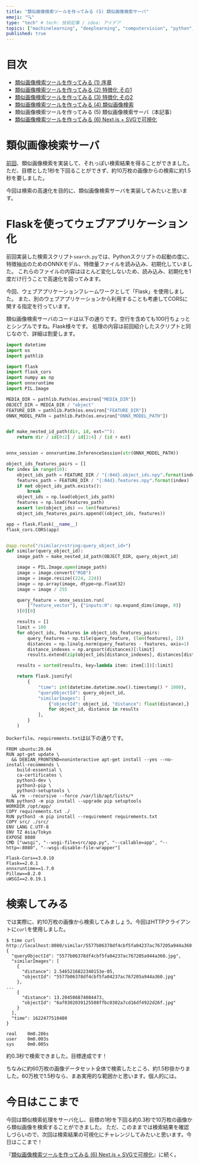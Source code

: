 ```yaml
---
title: "類似画像検索ツールを作ってみる (5) 類似画像検索サーバ"
emoji: "🔍"
type: "tech" # tech: 技術記事 / idea: アイデア
topics: ["machinelearning", "deeplearning", "computervision", "python", "検索"]
published: true
---
```


# 目次

* [類似画像検索ツールを作ってみる (1) 序章](202105-similar-search-1)
* [類似画像検索ツールを作ってみる (2) 特徴化 その1](202105-similar-search-2)
* [類似画像検索ツールを作ってみる (3) 特徴化 その2](202105-similar-search-3)
* [類似画像検索ツールを作ってみる (4) 類似画像検索](202105-similar-search-4)
* 類似画像検索ツールを作ってみる (5) 類似画像検索サーバ（本記事）
* [類似画像検索ツールを作ってみる (6) Next.js + SVGで可視化](202106-similar-search-6)

# 類似画像検索サーバ

[前回](202105-similar-search-4)、類似画像検索を実装して、それっぽい検索結果を得ることができました。
ただ、目標とした1秒を下回ることができず、約10万枚の画像からの検索に約1.5秒を要しました。

今回は検索の高速化を目的に、類似画像検索サーバを実装してみたいと思います。

# Flaskを使ってウェブアプリケーション化

前回実装した検索スクリプト`search.py`では、Pythonスクリプトの起動の度に、特徴抽出のためのONNXモデル、特徴量ファイルを読み込み、初期化していました。
これらのファイルの内容はほとんど変化しないため、読み込み、初期化を1度だけ行うことで高速化を図ってみます。

今回、ウェブアプリケーションフレームワークとして「Flask」を使用しました。
また、別のウェブアプリケーションから利用することも考慮してCORSに関する指定を行っています。

類似画像検索サーバのコードは以下の通りです。空行を含めても100行ちょっととシンプルですね。Flask様々です。
処理の内容は前回紹介したスクリプトと同じなので、詳細は割愛します。

```py:app.py
import datetime
import os
import pathlib

import flask
import flask_cors
import numpy as np
import onnxruntime
import PIL.Image

MEDIA_DIR = pathlib.Path(os.environ["MEDIA_DIR"])
OBJECT_DIR = MEDIA_DIR / "object"
FEATURE_DIR = pathlib.Path(os.environ["FEATURE_DIR"])
ONNX_MODEL_PATH = pathlib.Path(os.environ["ONNX_MODEL_PATH"])


def make_nested_id_path(dir, id, ext=""):
    return dir / id[0:2] / id[2:4] / (id + ext)


onnx_session = onnxruntime.InferenceSession(str(ONNX_MODEL_PATH))

object_ids_features_pairs = []
for index in range(10):
    object_ids_path = FEATURE_DIR / "{:04d}.object_ids.npy".format(index)
    features_path = FEATURE_DIR / "{:04d}.features.npy".format(index)
    if not object_ids_path.exists():
        break
    object_ids = np.load(object_ids_path)
    features = np.load(features_path)
    assert len(object_ids) == len(features)
    object_ids_features_pairs.append((object_ids, features))

app = flask.Flask(__name__)
flask_cors.CORS(app)


@app.route("/similar/<string:query_object_id>")
def similar(query_object_id):
    image_path = make_nested_id_path(OBJECT_DIR, query_object_id)

    image = PIL.Image.open(image_path)
    image = image.convert("RGB")
    image = image.resize((224, 224))
    image = np.array(image, dtype=np.float32)
    image = image / 255

    query_feature = onnx_session.run(
        ["feature_vector"], {"inputs:0": np.expand_dims(image, 0)}
    )[0][0]

    results = []
    limit = 100
    for object_ids, features in object_ids_features_pairs:
        query_features = np.tile(query_feature, (len(features), 1))
        distances = np.linalg.norm(query_features - features, axis=1)
        distance_indexes = np.argsort(distances)[:limit]
        results.extend(zip(object_ids[distance_indexes], distances[distance_indexes]))

    results = sorted(results, key=lambda item: item[1])[:limit]

    return flask.jsonify(
        {
            "time": int(datetime.datetime.now().timestamp() * 1000),
            "queryObjectId": query_object_id,
            "similarImages": [
                {"objectId": object_id, "distance": float(distance),}
                for object_id, distance in results
            ],
        }
    )
```

`Dockerfile`、`requirements.txt`は以下の通りです。

```Dockerfile:Dockerfile
FROM ubuntu:20.04
RUN apt-get update \
  && DEBIAN_FRONTEND=noninteractive apt-get install --yes --no-install-recommends \
    build-essential \
    ca-certificates \
    python3-dev \
    python3-pip \
    python3-setuptools \
  && rm --recursive --force /var/lib/apt/lists/*
RUN python3 -m pip install --upgrade pip setuptools
WORKDIR /opt/app/
COPY requirements.txt ./
RUN python3 -m pip install --requirement requirements.txt
COPY src/ ./src/
ENV LANG C.UTF-8
ENV TZ Asia/Tokyo
EXPOSE 8080
CMD ["uwsgi", "--wsgi-file=src/app.py", "--callable=app", "--http=:8080", "--wsgi-disable-file-wrapper"]
```

```
Flask-Cors==3.0.10
Flask==2.0.1
onnxruntime==1.7.0
Pillow==8.2.0
uWSGI==2.0.19.1
```

# 検索してみる

では実際に、約10万枚の画像から検索してみましょう。今回はHTTPクライアントに`curl`を使用しました。

```
$ time curl http://localhost:8080/similar/5577b06378df4cbf5fa04237ac767205a944a360.jpg
{
  "queryObjectId": "5577b06378df4cbf5fa04237ac767205a944a360.jpg",
  "similarImages": [
    {
      "distance": 2.5465216822340153e-05,
      "objectId": "5577b06378df4cbf5fa04237ac767205a944a360.jpg"
    },
...
    {
      "distance": 13.204506874084473,
      "objectId": "6af0302039125508ffbc0302a7cd16df4922d26f.jpg"
    }
  ],
  "time": 1622477510480
}

real    0m0.286s
user    0m0.003s
sys     0m0.005s
```

約0.3秒で検索できました。目標達成です！

ちなみに約60万枚の画像データセット全体で検索したところ、約1.5秒掛かりました。60万枚で1.5秒なら、まあ実用的な範囲かと思います。個人的には。

# 今日はここまで

今回は類似検索処理をサーバ化し、目標の1秒を下回る約0.3秒で10万枚の画像から類似画像を検索することができました。
ただ、このままでは検索結果を確認しづらいので、次回は検索結果の可視化にチャレンジしてみたいと思います。今日はここまで！

『[類似画像検索ツールを作ってみる (6) Next.js + SVGで可視化](202106-similar-search-6)』に続く。
